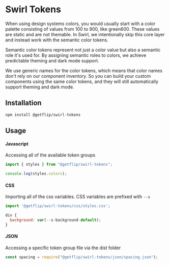 # Swirl Tokens

When using design systems colors, you would usually start with a color palette consisting of values from 100 to 900, like green600. These values are static and are not themable. In Swirl, we intentionally skip this core layer and instead work with the semantic color tokens.

Semantic color tokens represent not just a color value but also a semantic role it's used for. By assigning semantic roles to colors, we achieve predictable theming and dark mode support.

We use generic names for the color tokens, which means that color names don't rely on our component inventory. So you can build your custom components using the same color tokens, and they will still automatically support theming and dark mode.

## Installation

```bash
npm install @getflip/swirl-tokens
```

## Usage

#### Javascript

Accessing all of the available token groups

```js
import { styles } from "@getflip/swirl-tokens";

console.log(styles.colors);
```

#### CSS

Importing all of the css variables. CSS variables are prefixed with `--s`

```js
import '@getflip/swirl-tokens/css/styles.css';

div {
  background: var(--s-background-default);
}
```

#### JSON

Accessing a specific token group file via the dist folder

```js
const spacing = require("@getflip/swirl-tokens/json/spacing.json");
```
